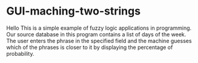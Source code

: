 # GUI-maching-two-strings
Hello
This is a simple example of fuzzy logic applications in programming.
Our source database in this program contains a list of days of the week.
The user enters the phrase in the specified field and the machine guesses which of the phrases is closer to it by displaying the percentage of probability.
